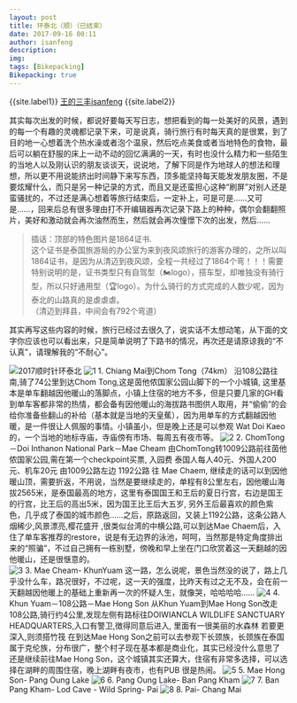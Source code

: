 ```yaml
---
layout: post
title: 环泰北（顺）（已结束）
date: 2017-09-16 00:11
author: isanfeng
description: 
img: 
tags: [Bikepacking]
Bikepacking: true
---
```

{{site.label1}} <a href="https://isanfeng.github.io" target="\_blank">王的三丰isanfeng</a> {{site.label2}}

其实每次出发的时候，都说好要每天写日志，想把看到的每一处美好的风景，遇到的每一个有趣的灵魂都记录下来，可是说真，骑行旅行有时每天真的是很累，到了目的地一心想着洗个热水澡或者泡个温泉，然后吃点美食或者当地特色的食物，最后可以躺在舒服的床上一动不动的回忆满满的一天，有时也没什么精力和一些陌生的当地人以及刚认识的朋友谈谈天，说说地，了解下同是作为地球人的想法和理想，所以更不用说能挤出时间静下来写东西，顶多能坚持每天能发发朋友圈，不是要炫耀什么，而只是另一种记录的方式，而且又是还蛮担心这种“刷屏”对别人还是蛮骚扰的，不过还是满心想着等旅行结束后，一定补上，可是可是……又可是……，回来后总有很多理由打不开编辑器再次记录下路上的种种，偶尔会翻翻照片，美好和激动就会再次油然而生，然后就会再次憧憬下次的出发，然后……
<blockquote>
<div>插话：顶部的特色图片是1864证书.</div>
<div>这个证书是泰国旅游局的办公室为来到夜风颂旅行的游客办理的，之所以叫1864证书，是因为从清迈到夜风颂，全程一共经过了1864个弯！！！需要特别说明的是，证书类型只有自驾型（🏍logo），搭车型，却唯独没有骑行型，所以只好通用型（🏆logo）。为什么骑行的方式完成的人数少呢，因为泰北的山路真的是虐虐虐。</div>
<div>（清迈到拜县，中间会有792个弯道）</div></blockquote>
<!--more-->

其实再写这些内容的时候，旅行已经过去很久了，说实话不太想动笔，从下面的文字你应该也可以看出来，只是简单说明了下路书的情况，再次还是请原谅我的“不认真”，请理解我的“不耐心”。

<img title="2017顺时针环泰北" src="https://i2.wp.com/isanfeng.files.wordpress.com/2017/12/9.png?ssl=1&amp;w=450" />

<img src="https://i0.wp.com/isanfeng.files.wordpress.com/2017/12/1.png?ssl=1&amp;w=450" alt="1" />
1. Chiang Mai到Chom Tong（74km）
沿108公路往南,骑了74公里到达Chom Tong,这是茵他侬国家公园山脚下的一个小城镇, 这里基本是单车翻越因他暖山的落脚点，小镇上住宿的地方不多，但是只要几家的GH看到单车客都非常的热情，都会备有因他暖山的海拔路书图供人取用，并“偷偷”的会给你准备些翻山的补给（基本就是当地的天皇蕉），因为用单车的方式翻越因他暖，是一件很让人佩服的事情。小镇虽小，但是晚上还是可以参观 Wat Doi Kaeo的，一个当地的地标寺庙，寺庙傍有市场、每周五有夜市等。

<img src="https://i2.wp.com/isanfeng.files.wordpress.com/2017/12/2.png?ssl=1&amp;w=450" alt="2" />
2. ChomTong－Doi Inthanon National Park－Mae Cheam
由ChomTong转1009公路前往茵他侬国家公园,需在第一个checkpoint买票, 入园费 泰国人每人40元、外国人200元、机车20元
由1009公路左边 1192公路 往 Mae Chaem, 继续走的话可以到因他暖山顶，需要折返，不用说，当然是要继续走的，单程有8公里左右，因他暖山海拔2565米，是泰国最高的地方，这里有泰国国王和王后的夏日行宫，右边是国王的行宫，比王后的高出5米，因为国王比王后大五岁, 另外王后最喜欢的颜色紫色，几乎成了泰国的城市颜色……之后，原路返回，又装上1192公路，这条公路人烟稀少,风景漂亮,樱花盛开 ,很类似台湾的中横公路,可以到达Mae Chaem后，入住了单车客推荐的restore，说是有无边界的泳池，呵呵，当然那是特定角度排出来的“照骗”，不过自己拥有一栋别墅，傍晚和早上坐在门口欣赏着这一天翻越的因他暖山，还是很惬意的。
<div></div>
<div></div>
<img src="https://i1.wp.com/isanfeng.files.wordpress.com/2017/12/3.png?ssl=1&amp;w=450" alt="3" />
3. Mae Cheam- KhunYuam
这一路，怎么说呢，景色当然没的说了，路上几乎没什么车，路况很好，不过呢，这一天的强度，比昨天有过之无不及，会在前一天翻越因他暖上的基础上重新再一次的怀疑人生，就像哭，哈哈哈哈……

<img src="https://i1.wp.com/isanfeng.files.wordpress.com/2017/12/4.png?ssl=1&amp;w=450" alt="4" />
4. Khun Yuam－108公路－Mae Hong Son
从Khun Yuam到Mae Hong Son改走108公路,骑行约4公里,发现左侧有路标往DOIWIANCLA WILDLIFE SANCTUARY HEADQUARTERS,入口有警卫,徴得同意后进入, 里面有一很美丽的水森林 若要更深入,则须搭竹筏
在到达Mae Hong Son之前可以去参观下长颈族，长颈族在泰国属于克伦族，分布很广，整个村子现在基本都是商业化，其实已经没什么意思了
还是继续前往Mae Hong Son，这个城镇其实还算大，住宿有非常多选择，可以选择在湖畔的周围住宿，晚上湖畔有夜市，也有PUB 很是热闹。

<img src="https://i1.wp.com/isanfeng.files.wordpress.com/2017/12/5.png?ssl=1&amp;w=450" alt="5" />
5. Mae Hong Son- Pang Oung Lake

<img src="https://i0.wp.com/isanfeng.files.wordpress.com/2017/12/6.png?ssl=1&amp;w=450" alt="6" />
6. Pang Oung Lake- Ban Pang Kham

<img src="https://i1.wp.com/isanfeng.files.wordpress.com/2017/12/7.png?ssl=1&amp;w=450" alt="7" />
7. Ban Pang Kham- Lod Cave - Wild Spring- Pai

<img src="https://i0.wp.com/isanfeng.files.wordpress.com/2017/12/8.png?ssl=1&amp;w=450" alt="8" />
8. Pai- Chang Mai
